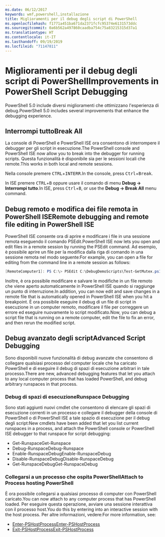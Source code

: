 ```yaml
---
ms.date: 06/12/2017
keywords: wmf,powershell,installazione
title: Miglioramenti per il debug degli script di PowerShell
ms.openlocfilehash: f1771a451ba671da2371fcfc95374e6131573ddc
ms.sourcegitcommit: 0a6b562a497860caadba754c75a83215315d37a1
ms.translationtype: HT
ms.contentlocale: it-IT
ms.lasthandoff: 09/19/2019
ms.locfileid: "71147811"
---
```

# <a name="improvements-in-powershell-script-debugging"></a><span data-ttu-id="9ef5f-103">Miglioramenti per il debug degli script di PowerShell</span><span class="sxs-lookup"><span data-stu-id="9ef5f-103">Improvements in PowerShell Script Debugging</span></span>

<span data-ttu-id="9ef5f-104">PowerShell 5.0 include diversi miglioramenti che ottimizzano l'esperienza di debug.</span><span class="sxs-lookup"><span data-stu-id="9ef5f-104">PowerShell 5.0 includes several improvements that enhance the debugging experience.</span></span>

## <a name="break-all"></a><span data-ttu-id="9ef5f-105">Interrompi tutto</span><span class="sxs-lookup"><span data-stu-id="9ef5f-105">Break All</span></span>

<span data-ttu-id="9ef5f-106">La console di PowerShell e PowerShell ISE ora consentono di interrompere il debugger per gli script in esecuzione.</span><span class="sxs-lookup"><span data-stu-id="9ef5f-106">The PowerShell console and PowerShell ISE now allow you to break into the debugger for running scripts.</span></span> <span data-ttu-id="9ef5f-107">Questa funzionalità è disponibile sia per le sessioni locali che remote.</span><span class="sxs-lookup"><span data-stu-id="9ef5f-107">This works in both local and remote sessions.</span></span>

<span data-ttu-id="9ef5f-108">Nella console premere <kbd>CTRL</kbd>+<kbd>INTERR</kbd>.</span><span class="sxs-lookup"><span data-stu-id="9ef5f-108">In the console, press <kbd>Ctrl</kbd>+<kbd>Break</kbd>.</span></span>

<span data-ttu-id="9ef5f-109">In ISE premere <kbd>CTRL</kbd>+<kbd>B</kbd> oppure usare il comando di menu **Debug -> Interrompi tutto**.</span><span class="sxs-lookup"><span data-stu-id="9ef5f-109">In ISE, press <kbd>Ctrl</kbd>+<kbd>B</kbd>, or use the **Debug -> Break All** menu command.</span></span>

## <a name="remote-debugging-and-remote-file-editing-in-powershell-ise"></a><span data-ttu-id="9ef5f-110">Debug remoto e modifica dei file remota in PowerShell ISE</span><span class="sxs-lookup"><span data-stu-id="9ef5f-110">Remote debugging and remote file editing in PowerShell ISE</span></span>

<span data-ttu-id="9ef5f-111">PowerShell ISE consente ora di aprire e modificare i file in una sessione remota eseguendo il comando PSEdit.</span><span class="sxs-lookup"><span data-stu-id="9ef5f-111">PowerShell ISE now lets you open and edit files in a remote session by running the PSEdit command.</span></span>
<span data-ttu-id="9ef5f-112">Ad esempio, è possibile aprire un file per la modifica dalla riga di comando in una sessione remota nel modo seguente:</span><span class="sxs-lookup"><span data-stu-id="9ef5f-112">For example, you can open a file for editing from the command line in a remote session as follows:</span></span>

```powershell
[RemoteComputer1]: PS C:\> PSEdit C:\DebugDemoScripts\Test-GetMutex.ps1
```

<span data-ttu-id="9ef5f-113">Inoltre, è ora possibile modificare e salvare le modifiche in un file remoto che viene aperto automaticamente in PowerShell ISE quando si raggiunge un punto di interruzione.</span><span class="sxs-lookup"><span data-stu-id="9ef5f-113">In addition, you can now edit and save changes in a remote file that is automatically opened in PowerShell ISE when you hit a breakpoint.</span></span> <span data-ttu-id="9ef5f-114">È ora possibile eseguire il debug di un file di script in esecuzione in un computer remoto, modificare il file per correggere un errore ed eseguire nuovamente lo script modificato.</span><span class="sxs-lookup"><span data-stu-id="9ef5f-114">Now, you can debug a script file that is running on a remote computer, edit the file to fix an error, and then rerun the modified script.</span></span>

## <a name="advanced-script-debugging"></a><span data-ttu-id="9ef5f-115">Debug avanzato degli script</span><span class="sxs-lookup"><span data-stu-id="9ef5f-115">Advanced Script Debugging</span></span>

<span data-ttu-id="9ef5f-116">Sono disponibili nuove funzionalità di debug avanzate che consentono di collegare qualsiasi processo del computer locale che ha caricato PowerShell e di eseguire il debug di spazi di esecuzione arbitrari in tale processo.</span><span class="sxs-lookup"><span data-stu-id="9ef5f-116">There are new, advanced debugging features that let you attach to any local computer process that has loaded PowerShell, and debug arbitrary runspaces in that process.</span></span>

### <a name="runspace-debugging"></a><span data-ttu-id="9ef5f-117">Debug di spazi di esecuzione</span><span class="sxs-lookup"><span data-stu-id="9ef5f-117">Runspace Debugging</span></span>

<span data-ttu-id="9ef5f-118">Sono stati aggiunti nuovi cmdlet che consentono di elencare gli spazi di esecuzione correnti in un processo e collegare il debugger della console di PowerShell o di PowerShell ISE a tale spazio di esecuzione per il debug degli script:</span><span class="sxs-lookup"><span data-stu-id="9ef5f-118">New cmdlets have been added that let you list current runspaces in a process, and attach the PowerShell console or PowerShell ISE debugger to that runspace for script debugging:</span></span>

- <span data-ttu-id="9ef5f-119">Get-Runspace</span><span class="sxs-lookup"><span data-stu-id="9ef5f-119">Get-Runspace</span></span>
- <span data-ttu-id="9ef5f-120">Debug-Runspace</span><span class="sxs-lookup"><span data-stu-id="9ef5f-120">Debug-Runspace</span></span>
- <span data-ttu-id="9ef5f-121">Enable-RunspaceDebug</span><span class="sxs-lookup"><span data-stu-id="9ef5f-121">Enable-RunspaceDebug</span></span>
- <span data-ttu-id="9ef5f-122">Disable-RunspaceDebug</span><span class="sxs-lookup"><span data-stu-id="9ef5f-122">Disable-RunspaceDebug</span></span>
- <span data-ttu-id="9ef5f-123">Get-RunspaceDebug</span><span class="sxs-lookup"><span data-stu-id="9ef5f-123">Get-RunspaceDebug</span></span>

### <a name="attach-to-process-hosting-powershell"></a><span data-ttu-id="9ef5f-124">Collegarsi a un processo che ospita PowerShell</span><span class="sxs-lookup"><span data-stu-id="9ef5f-124">Attach to Process hosting PowerShell</span></span>

<span data-ttu-id="9ef5f-125">È ora possibile collegarsi a qualsiasi processo di computer con PowerShell caricato.</span><span class="sxs-lookup"><span data-stu-id="9ef5f-125">You can now attach to any computer process that has PowerShell loaded.</span></span> <span data-ttu-id="9ef5f-126">Per eseguire questa operazione, avviare una sessione interattiva con il processo host.</span><span class="sxs-lookup"><span data-stu-id="9ef5f-126">You do this by entering into an interactive session with the host process.</span></span> <span data-ttu-id="9ef5f-127">Per altre informazioni, vedere:</span><span class="sxs-lookup"><span data-stu-id="9ef5f-127">For more information, see:</span></span>

- [<span data-ttu-id="9ef5f-128">Enter-PSHostProcess</span><span class="sxs-lookup"><span data-stu-id="9ef5f-128">Enter-PSHostProcess</span></span>](/powershell/module/Microsoft.PowerShell.Core/Enter-PSHostProcess)
- [<span data-ttu-id="9ef5f-129">Exit-PSHostProcess</span><span class="sxs-lookup"><span data-stu-id="9ef5f-129">Exit-PSHostProcess</span></span>](/powershell/module/Microsoft.PowerShell.Core/Exit-PSHostProcess)
